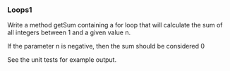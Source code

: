 ### Loops1

Write a method getSum containing a for loop that will calculate the sum of all integers between 1 and a given value n.

If the parameter n is negative, then the sum should be considered 0

See the unit tests for example output.